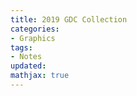 ```yaml
---
title: 2019 GDC Collection
categories:
- Graphics
tags:
- Notes
updated:
mathjax: true
---
```

<!-- more -->